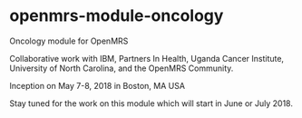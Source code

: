 # openmrs-module-oncology
Oncology module for OpenMRS

Collaborative work with IBM, Partners In Health, Uganda Cancer Institute, University of North Carolina, and the OpenMRS Community.

Inception on May 7-8, 2018 in Boston, MA USA

Stay tuned for the work on this module which will start in June or July 2018.
